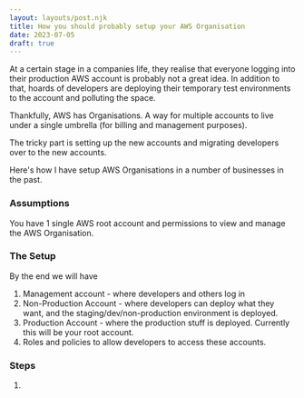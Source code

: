 ```yaml
---
layout: layouts/post.njk
title: How you should probably setup your AWS Organisation
date: 2023-07-05
draft: true
---
```


At a certain stage in a companies life, they realise that everyone logging into their production AWS account is probably not a great idea. In addition to that, hoards of developers are deploying their temporary test environments to the account and polluting the space.

Thankfully, AWS has Organisations. A way for multiple accounts to live under a single umbrella (for billing and management purposes).

The tricky part is setting up the new accounts and migrating developers over to the new accounts.

Here's how I have setup AWS Organisations in a number of businesses in the past.

### Assumptions

You have 1 single AWS root account and permissions to view and manage the AWS Organisation.

### The Setup

By the end we will have

1. Management account - where developers and others log in
2. Non-Production Account - where developers can deploy what they want, and the staging/dev/non-production environment is deployed.
3. Production Account - where the production stuff is deployed. Currently this will be your root account.
4. Roles and policies to allow developers to access these accounts.

### Steps

1.
